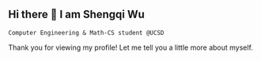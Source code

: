 ## Hi there 👋 I am Shengqi Wu

`Computer Engineering & Math-CS student @UCSD`

 Thank you for viewing my profile! Let me tell you a little more about myself.
<!--
**ShengqiWu2004/ShengqiWu2004** is a ✨ _special_ ✨ repository because its `README.md` (this file) appears on your GitHub profile.

Here are some ideas to get you started:

- 🔭 I’m currently working on ...
- 🌱 I’m currently learning ...
- 👯 I’m looking to collaborate on ...
- 🤔 I’m looking for help with ...
- 💬 Ask me about ...
- 📫 How to reach me: ...
- 😄 Pronouns: ...
- ⚡ Fun fact: ...
-->
